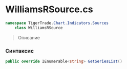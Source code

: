 
# WilliamsRSource.cs
```csharp
namespace TigerTrade.Chart.Indicators.Sources  
    class WilliamsRSource
```

> Описание

### Синтаксис
```csharp
public override IEnumerable<string> GetSeriesList()
```
